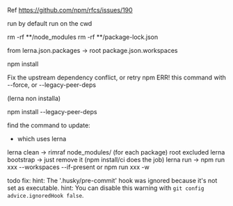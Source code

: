 Ref
  https://github.com/npm/rfcs/issues/190


run by default run on the cwd

rm -rf **/node_modules
rm -rf **/package-lock.json

from lerna.json.packages -> root package.json.workspaces

npm install

Fix the upstream dependency conflict, or retry
npm ERR! this command with --force, or --legacy-peer-deps

(lerna non installa)

npm install --legacy-peer-deps

find the command to update:
  - which uses lerna


lerna clean -> rimraf node_modules/ (for each package) root excluded
lerna bootstrap -> just remove it (npm install/ci does the job)
lerna run -> npm run xxx --workspaces --if-present or npm run xxx -w <project id>


todo fix:
hint: The '.husky/pre-commit' hook was ignored because it's not set as executable.
hint: You can disable this warning with `git config advice.ignoredHook false`.